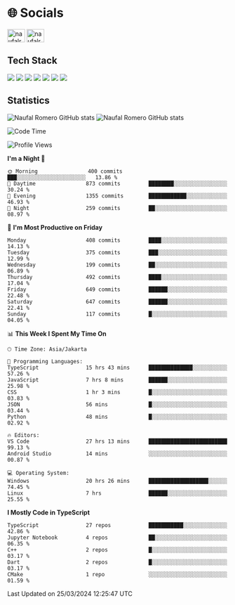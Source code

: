 <h1 align="">🌐 Socials</h1>
<p align="left">
<a href="https://linkedin.com/in/naufal-romero-putra-pratama-9ab816177/" target="blank"><img align="center" src="https://raw.githubusercontent.com/rahuldkjain/github-profile-readme-generator/master/src/images/icons/Social/linked-in-alt.svg" alt="naufalromero" height="30" width="40" /></a>
<a href="https://instagram.com/naufalromero" target="blank"><img align="center" src="https://raw.githubusercontent.com/rahuldkjain/github-profile-readme-generator/master/src/images/icons/Social/instagram.svg" alt="naufalromero" height="30" width="40" /></a>
</p>


<h2 align="">Tech Stack</h2>
<div align="">
  <img src="https://img.shields.io/badge/next.js-000000?style=for-the-badge&logo=nextdotjs&logoColor=white"/>
 <img src="https://img.shields.io/badge/typescript-%23007ACC.svg?style=for-the-badge&logo=typescript&logoColor=white"/>
 <img src="https://img.shields.io/badge/react-%2320232a.svg?style=for-the-badge&logo=react&logoColor=%2361DAFB"/>
 <img src="https://img.shields.io/badge/tailwindcss-%2338B2AC.svg?style=for-the-badge&logo=tailwind-css&logoColor=white"/>
 <img src="https://img.shields.io/badge/Prisma-3982CE?style=for-the-badge&logo=Prisma&logoColor=white"/>
 <img src="https://img.shields.io/badge/javascript-%23323330.svg?style=for-the-badge&logo=javascript&logoColor=%23F7DF1E"/>
 <img src="https://img.shields.io/badge/java-%23ED8B00.svg?style=for-the-badge&logo=openjdk&logoColor=white"/>
</div>


<h2 align="">Statistics</h2>
<div align="">
<img src="https://github-readme-stats-xi-nine-74.vercel.app/api?username=romves&show_icons=true&theme=tokyonight&include_all_commits=true&count_private=true" alt="Naufal Romero GitHub stats"/>
<img src="https://github-readme-stats-xi-nine-74.vercel.app/api/top-langs/?username=romves&theme=tokyonight&hide_border=false&include_all_commits=true&count_private=true&layout=compact" alt="Naufal Romero GitHub stats"/>
</div>

<!--START_SECTION:waka-->
![Code Time](http://img.shields.io/badge/Code%20Time-895%20hrs%2010%20mins-blue)

![Profile Views](http://img.shields.io/badge/Profile%20Views-42-blue)

**I'm a Night 🦉** 

```text
🌞 Morning                400 commits         ███░░░░░░░░░░░░░░░░░░░░░░   13.86 % 
🌆 Daytime                873 commits         ████████░░░░░░░░░░░░░░░░░   30.24 % 
🌃 Evening                1355 commits        ████████████░░░░░░░░░░░░░   46.93 % 
🌙 Night                  259 commits         ██░░░░░░░░░░░░░░░░░░░░░░░   08.97 % 
```
📅 **I'm Most Productive on Friday** 

```text
Monday                   408 commits         ████░░░░░░░░░░░░░░░░░░░░░   14.13 % 
Tuesday                  375 commits         ███░░░░░░░░░░░░░░░░░░░░░░   12.99 % 
Wednesday                199 commits         ██░░░░░░░░░░░░░░░░░░░░░░░   06.89 % 
Thursday                 492 commits         ████░░░░░░░░░░░░░░░░░░░░░   17.04 % 
Friday                   649 commits         ██████░░░░░░░░░░░░░░░░░░░   22.48 % 
Saturday                 647 commits         ██████░░░░░░░░░░░░░░░░░░░   22.41 % 
Sunday                   117 commits         █░░░░░░░░░░░░░░░░░░░░░░░░   04.05 % 
```


📊 **This Week I Spent My Time On** 

```text
🕑︎ Time Zone: Asia/Jakarta

💬 Programming Languages: 
TypeScript               15 hrs 43 mins      ██████████████░░░░░░░░░░░   57.26 % 
JavaScript               7 hrs 8 mins        ██████░░░░░░░░░░░░░░░░░░░   25.98 % 
CSS                      1 hr 3 mins         █░░░░░░░░░░░░░░░░░░░░░░░░   03.83 % 
JSON                     56 mins             █░░░░░░░░░░░░░░░░░░░░░░░░   03.44 % 
Python                   48 mins             █░░░░░░░░░░░░░░░░░░░░░░░░   02.92 % 

🔥 Editors: 
VS Code                  27 hrs 13 mins      █████████████████████████   99.13 % 
Android Studio           14 mins             ░░░░░░░░░░░░░░░░░░░░░░░░░   00.87 % 

💻 Operating System: 
Windows                  20 hrs 26 mins      ███████████████████░░░░░░   74.45 % 
Linux                    7 hrs               ██████░░░░░░░░░░░░░░░░░░░   25.55 % 
```

**I Mostly Code in TypeScript** 

```text
TypeScript               27 repos            ███████████░░░░░░░░░░░░░░   42.86 % 
Jupyter Notebook         4 repos             ██░░░░░░░░░░░░░░░░░░░░░░░   06.35 % 
C++                      2 repos             █░░░░░░░░░░░░░░░░░░░░░░░░   03.17 % 
Dart                     2 repos             █░░░░░░░░░░░░░░░░░░░░░░░░   03.17 % 
CMake                    1 repo              ░░░░░░░░░░░░░░░░░░░░░░░░░   01.59 % 
```




 Last Updated on 25/03/2024 12:25:47 UTC
<!--END_SECTION:waka-->
